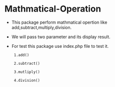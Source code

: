# Mathmatical-Operation

* This package perform mathmatical opertion like
  add,subtract,multiply,division.

 * We will pass two parameter and its display result.

 * For test this package use index.php file to test it.

        1.add()

        2.subtract()

        3.mutliply()

        4.division()

 

